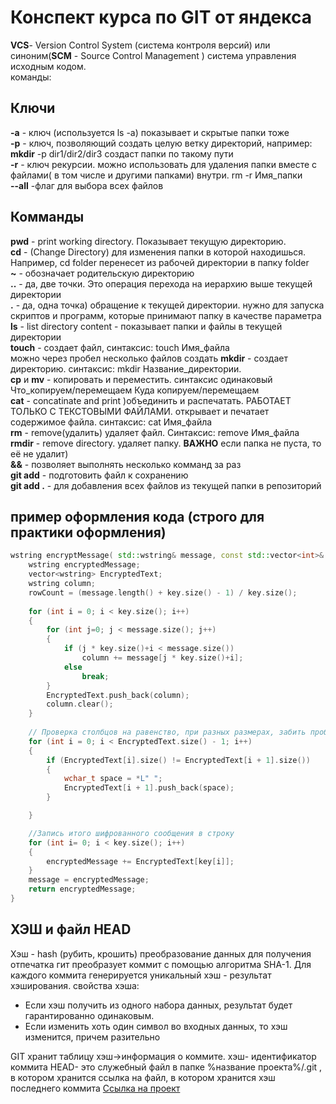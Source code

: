 # Конспект курса по GIT от яндекса

**VCS**- Version Control System (система контроля версий)
или синоним(**SCM** - Source Control Management ) система управления исходным кодом.  
команды:

## Ключи
**-a** - ключ (используется ls -a) показывает и скрытые папки тоже  
**-p** - ключ, позволяющий создать целую ветку директорий, например:  
**mkdir** -p dir1/dir2/dir3 создаст папки по такому пути  
**-r** - ключ рекурсии. можно использовать для удаления папки вместе с файлами( в том числе и другими папками) внутри.
rm -r Имя_папки  
**--all** -флаг для выбора всех файлов  

## Комманды
**pwd** - print working directory. Показывает текущую директорию.  
**cd** - (Change Directory) для изменения папки в которой находишься. Например, cd folder перенесет из рабочей директории в папку folder  
**~** - обозначает родительскую директорию  
**..** - да, две точки. Это операция перехода на иерархию выше текущей директории  
**.** - да, одна точка) обращение к текущей директории. нужно для запуска скриптов и программ, которые принимают папку в качестве параметра  
**ls** - list directory content - показывает папки и файлы в текущей директории  
**touch** - создает файл, синтаксис:
touch Имя_файла  
можно через пробел несколько файлов создать
**mkdir** - создает директорию. синтаксис:
mkdir Название_директории.  
**cp** и **mv** - копировать и переместить. синтаксис одинаковый  
Что_копируем/перемещаем Куда копируем/перемещаем  
**cat** - concatinate and print )объединить и распечатать. РАБОТАЕТ ТОЛЬКО С ТЕКСТОВЫМИ ФАЙЛАМИ. открывает и печатает содержимое файла. синтаксис:
cat Имя_файла  
**rm** - remove(удалить) удаляет файл.
Синтаксис: remove Имя_файла  
**rmdir** - remove directory. удаляет папку.
**ВАЖНО** если папка не пуста, то её не удалит)  
**&&** - позволяет выполнять несколько комманд за раз  
**git add** - подготовить файл к сохранению  
**git add .** - для добавления всех файлов из текущей папки в репозиторий    
## пример оформления кода (строго для практики оформления)  
```C++
wstring encryptMessage( std::wstring& message, const std::vector<int>& key) {
    wstring encryptedMessage;
    vector<wstring> EncryptedText;
    wstring column;
    rowCount = (message.length() + key.size() - 1) / key.size();
    
    for (int i = 0; i < key.size(); i++)
    {
        for (int j=0; j < message.size(); j++)
        {
            if (j * key.size()+i < message.size())
                column += message[j * key.size()+i];
            else
                break;
        }
        EncryptedText.push_back(column);
        column.clear();
    }
 
    // Проверка столбцов на равенcтво, при разных размерах, забить пробелами
    for (int i = 0; i < EncryptedText.size() - 1; i++)
    {
        if (EncryptedText[i].size() != EncryptedText[i + 1].size())
        {
            wchar_t space = *L" ";
            EncryptedText[i + 1].push_back(space);
        }

    }

    //Запись итого шифрованного сообщения в строку
    for (int i= 0; i < key.size(); i++)
    {
        encryptedMessage += EncryptedText[key[i]];
    }
    message = encryptedMessage;
    return encryptedMessage;
}
```  

## ХЭШ и файл HEAD

Хэш - hash (рубить, крошить) преобразование данных для получения отпечатка
гит преобразует коммит с помощью алгоритма SHA-1. Для каждого коммита генерируется уникальный хэш - результат хэширования.
свойства хэша:
- Если хэш получить из одного набора данных, результат будет гарантированно одинаковым.
- Если изменить хоть один символ во входных данных, то хэш изменится, причем разительно

GIT хранит таблицу  хэш->информация о коммите.
хэш- идентификатор коммита
HEAD- это служебный файл в папке %название проекта%/.git , в котором хранится ссылка на файл, в котором хранится хэш последнего коммита
[Ссылка на проект](https://github.com/Masslocalnik/project-to-share)  